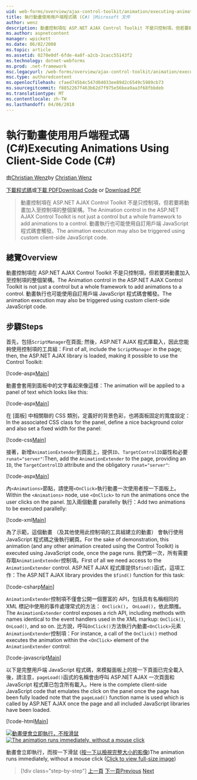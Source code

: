 ```yaml
---
uid: web-forms/overview/ajax-control-toolkit/animation/executing-animations-using-client-side-code-cs
title: 執行動畫使用用戶端程式碼 (C#) |Microsoft 文件
author: wenz
description: 動畫控制項在 ASP.NET AJAX Control Toolkit 不是只控制項，但若要將動畫加入至控制項的整個架構。 動畫執行...
ms.author: aspnetcontent
manager: wpickett
ms.date: 06/02/2008
ms.topic: article
ms.assetid: 0270e0df-6fde-4a8f-a2cb-2cacc55143f2
ms.technology: dotnet-webforms
ms.prod: .net-framework
msc.legacyurl: /web-forms/overview/ajax-control-toolkit/animation/executing-animations-using-client-side-code-cs
msc.type: authoredcontent
ms.openlocfilehash: cfaed745b4c547d04033ee89d2c6549c5989cb73
ms.sourcegitcommit: f8852267f463b62d7f975e56bea9aa3f68fbbdeb
ms.translationtype: MT
ms.contentlocale: zh-TW
ms.lasthandoff: 04/06/2018
---
```

<a name="executing-animations-using-client-side-code-c"></a><span data-ttu-id="e4605-104">執行動畫使用用戶端程式碼 (C#)</span><span class="sxs-lookup"><span data-stu-id="e4605-104">Executing Animations Using Client-Side Code (C#)</span></span>
====================
<span data-ttu-id="e4605-105">由[Christian Wenz](https://github.com/wenz)</span><span class="sxs-lookup"><span data-stu-id="e4605-105">by [Christian Wenz](https://github.com/wenz)</span></span>

<span data-ttu-id="e4605-106">[下載程式碼](http://download.microsoft.com/download/f/9/a/f9a26acd-8df4-4484-8a18-199e4598f411/Animation10.cs.zip)或[下載 PDF](http://download.microsoft.com/download/6/7/1/6718d452-ff89-4d3f-a90e-c74ec2d636a3/animation10CS.pdf)</span><span class="sxs-lookup"><span data-stu-id="e4605-106">[Download Code](http://download.microsoft.com/download/f/9/a/f9a26acd-8df4-4484-8a18-199e4598f411/Animation10.cs.zip) or [Download PDF](http://download.microsoft.com/download/6/7/1/6718d452-ff89-4d3f-a90e-c74ec2d636a3/animation10CS.pdf)</span></span>

> <span data-ttu-id="e4605-107">動畫控制項在 ASP.NET AJAX Control Toolkit 不是只控制項，但若要將動畫加入至控制項的整個架構。</span><span class="sxs-lookup"><span data-stu-id="e4605-107">The Animation control in the ASP.NET AJAX Control Toolkit is not just a control but a whole framework to add animations to a control.</span></span> <span data-ttu-id="e4605-108">動畫執行也可能使用自訂用戶端 JavaScript 程式碼會觸發。</span><span class="sxs-lookup"><span data-stu-id="e4605-108">The animation execution may also be triggered using custom client-side JavaScript code.</span></span>


## <a name="overview"></a><span data-ttu-id="e4605-109">總覽</span><span class="sxs-lookup"><span data-stu-id="e4605-109">Overview</span></span>

<span data-ttu-id="e4605-110">動畫控制項在 ASP.NET AJAX Control Toolkit 不是只控制項，但若要將動畫加入至控制項的整個架構。</span><span class="sxs-lookup"><span data-stu-id="e4605-110">The Animation control in the ASP.NET AJAX Control Toolkit is not just a control but a whole framework to add animations to a control.</span></span> <span data-ttu-id="e4605-111">動畫執行也可能使用自訂用戶端 JavaScript 程式碼會觸發。</span><span class="sxs-lookup"><span data-stu-id="e4605-111">The animation execution may also be triggered using custom client-side JavaScript code.</span></span>

## <a name="steps"></a><span data-ttu-id="e4605-112">步驟</span><span class="sxs-lookup"><span data-stu-id="e4605-112">Steps</span></span>

<span data-ttu-id="e4605-113">首先，包括`ScriptManager`在頁面; 然後，ASP.NET AJAX 程式庫載入，因此您能夠使用控制項的工具組：</span><span class="sxs-lookup"><span data-stu-id="e4605-113">First of all, include the `ScriptManager` in the page; then, the ASP.NET AJAX library is loaded, making it possible to use the Control Toolkit:</span></span>

[!code-aspx[Main](executing-animations-using-client-side-code-cs/samples/sample1.aspx)]

<span data-ttu-id="e4605-114">動畫會套用到面板中的文字看起來像這樣：</span><span class="sxs-lookup"><span data-stu-id="e4605-114">The animation will be applied to a panel of text which looks like this:</span></span>

[!code-aspx[Main](executing-animations-using-client-side-code-cs/samples/sample2.aspx)]

<span data-ttu-id="e4605-115">在 [面板] 中相關聯的 CSS 類別，定義好的背景色彩，也將面板固定的寬度設定：</span><span class="sxs-lookup"><span data-stu-id="e4605-115">In the associated CSS class for the panel, define a nice background color and also set a fixed width for the panel:</span></span>

[!code-css[Main](executing-animations-using-client-side-code-cs/samples/sample3.css)]

<span data-ttu-id="e4605-116">接著，新增`AnimationExtender`到頁面上，提供`ID`、`TargetControlID`屬性和必要`runat="server"`:</span><span class="sxs-lookup"><span data-stu-id="e4605-116">Then, add the `AnimationExtender` to the page, providing an `ID`, the `TargetControlID` attribute and the obligatory `runat="server"`:</span></span>

[!code-aspx[Main](executing-animations-using-client-side-code-cs/samples/sample4.aspx)]

<span data-ttu-id="e4605-117">內`<Animations>`節點，請使用`<OnClick>`執行動畫一次使用者按一下面板上。</span><span class="sxs-lookup"><span data-stu-id="e4605-117">Within the `<Animations>` node, use `<OnClick>` to run the animations once the user clicks on the panel.</span></span> <span data-ttu-id="e4605-118">加入兩個動畫 parallelly 執行：</span><span class="sxs-lookup"><span data-stu-id="e4605-118">Add two animations to be executed parallelly:</span></span>

[!code-xml[Main](executing-animations-using-client-side-code-cs/samples/sample5.xml)]

<span data-ttu-id="e4605-119">為了示範，這個動畫 （及其他使用此控制項的工具組建立的動畫） 會執行使用 JavaScript 程式碼之後執行網頁。</span><span class="sxs-lookup"><span data-stu-id="e4605-119">For the sake of demonstration, this animation (and any other animation created using the Control Toolkit) is executed using JavaScript code, once the page runs.</span></span> <span data-ttu-id="e4605-120">我們第一次，所有需要存取`AnimationExtender`控制項。</span><span class="sxs-lookup"><span data-stu-id="e4605-120">First of all we need access to the `AnimationExtender` control.</span></span> <span data-ttu-id="e4605-121">ASP.NET AJAX 程式庫提供`$find()`函式，這項工作：</span><span class="sxs-lookup"><span data-stu-id="e4605-121">The ASP.NET AJAX library provides the `$find()` function for this task:</span></span>

[!code-csharp[Main](executing-animations-using-client-side-code-cs/samples/sample6.cs)]

<span data-ttu-id="e4605-122">`AnimationExtender`控制項不僅會公開一個豐富的 API，包括具有名稱相同的 XML 標記中使用的事件處理常式的方法： `OnClick()`， `OnLoad()`，依此類推。</span><span class="sxs-lookup"><span data-stu-id="e4605-122">The `AnimationExtender` control exposes a rich API, including methods with names identical to the event handlers used in the XML markup: `OnClick()`, `OnLoad()`, and so on.</span></span> <span data-ttu-id="e4605-123">比方說，呼叫`OnClick()`方法執行內動畫`<OnClick>`元素`AnimationExtender`控制項：</span><span class="sxs-lookup"><span data-stu-id="e4605-123">For instance, a call of the `OnClick()` method executes the animation within the `<OnClick>` element of the `AnimationExtender` control:</span></span>

[!code-javascript[Main](executing-animations-using-client-side-code-cs/samples/sample7.js)]

<span data-ttu-id="e4605-124">以下是完整用戶端 JavaScript 程式碼，來模擬面板上的按一下頁面已完全載入後，請注意，`pageLoad()`函式的名稱會由呼叫 ASP.NET AJAX 一次頁面和 JavaScript 程式庫已包含所有載入。</span><span class="sxs-lookup"><span data-stu-id="e4605-124">Here is the complete client-side JavaScript code that emulates the click on the panel once the page has been fully loaded note that the `pageLoad()` function name is used which is called by ASP.NET AJAX once the page and all included JavaScript libraries have been loaded.</span></span>

[!code-html[Main](executing-animations-using-client-side-code-cs/samples/sample8.html)]


<span data-ttu-id="e4605-125">[![動畫便會立即執行，不按滑鼠](executing-animations-using-client-side-code-cs/_static/image2.png)](executing-animations-using-client-side-code-cs/_static/image1.png)</span><span class="sxs-lookup"><span data-stu-id="e4605-125">[![The animation runs immediately, without a mouse click](executing-animations-using-client-side-code-cs/_static/image2.png)](executing-animations-using-client-side-code-cs/_static/image1.png)</span></span>

<span data-ttu-id="e4605-126">動畫會立即執行，而按一下滑鼠 ([按一下以檢視完整大小的影像](executing-animations-using-client-side-code-cs/_static/image3.png))</span><span class="sxs-lookup"><span data-stu-id="e4605-126">The animation runs immediately, without a mouse click ([Click to view full-size image](executing-animations-using-client-side-code-cs/_static/image3.png))</span></span>

> [!div class="step-by-step"]
> <span data-ttu-id="e4605-127">[上一頁](modifying-animations-from-the-server-side-cs.md)
> [下一頁](changing-an-animation-using-client-side-code-cs.md)</span><span class="sxs-lookup"><span data-stu-id="e4605-127">[Previous](modifying-animations-from-the-server-side-cs.md)
[Next](changing-an-animation-using-client-side-code-cs.md)</span></span>
